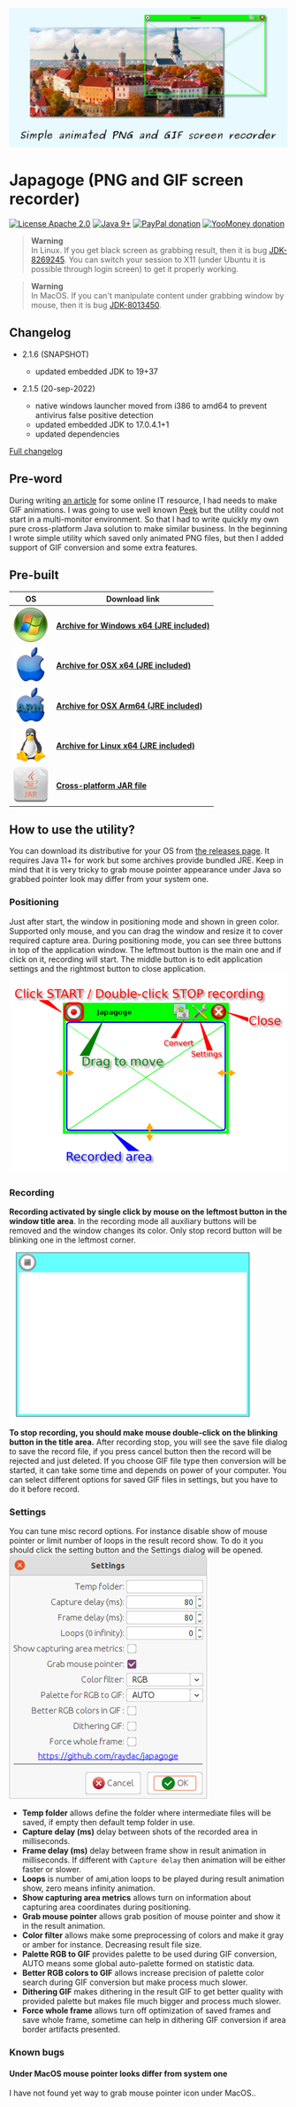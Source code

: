 ![Banner image](assets/banner.png)

# Japagoge (PNG and GIF screen recorder)

[![License Apache 2.0](https://img.shields.io/badge/license-Apache%20License%202.0-green.svg)](http://www.apache.org/licenses/LICENSE-2.0)
[![Java 9+](https://img.shields.io/badge/java-9%2b-green.svg)](https://bell-sw.com/pages/downloads/#/java-11-lts)
[![PayPal donation](https://img.shields.io/badge/donation-PayPal-cyan.svg)](https://www.paypal.com/cgi-bin/webscr?cmd=_s-xclick&hosted_button_id=AHWJHJFBAWGL2)
[![YooMoney donation](https://img.shields.io/badge/donation-Yoo.money-blue.svg)](https://yoomoney.ru/to/41001158080699)

> **Warning**   
> In Linux. If you get black screen as grabbing result, then it is
> bug [JDK-8269245](https://bugs.openjdk.org/browse/JDK-8269245). You can switch your session to X11 (under Ubuntu it is
> possible through login screen) to get it properly working.

> **Warning**   
> In MacOS. If you can't manipulate content under grabbing window by mouse, then it is
> bug [JDK-8013450](https://bugs.openjdk.java.net/browse/JDK-8013450).

## Changelog

- 2.1.6 (SNAPSHOT)
  - updated embedded JDK to 19+37

- 2.1.5 (20-sep-2022)
  - native windows launcher moved from i386 to amd64 to prevent antivirus false positive detection
  - updated embedded JDK to 17.0.4.1+1
  - updated dependencies

[Full changelog](changelog.txt)

## Pre-word

During writing [an article](https://habr.com/ru/post/576012/) for some online IT resource, I had needs to make GIF
animations. I was going to use well known [Peek](https://github.com/phw/peek) but the utility could not start in a
multi-monitor environment. So that I had to write quickly my own pure cross-platform Java solution to make similar
business. In the beginning I wrote simple utility which saved only animated PNG files, but then I added support of GIF
conversion and some extra features.

## Pre-built

| OS                                           | Download link                                                                                                                                     | 
| -------------------------------------------- |---------------------------------------------------------------------------------------------------------------------------------------------------|
| ![Windows](assets/icons/win64x64.png)        | __[Archive for Windows x64 (JRE included)](https://github.com/raydac/japagoge/releases/download/2.1.5/japagoge-app-2.1.5-windows-jdk-amd64.zip)__ |
| ![OSX](assets/icons/macos64x64.png)          | __[Archive for OSX x64 (JRE included)](https://github.com/raydac/japagoge/releases/download/2.1.5/japagoge-app-2.1.5-macos-jdk-amd64.zip)__       |
| ![OSX Arm64](assets/icons/macosarm64x64.png) | __[Archive for OSX Arm64 (JRE included)](https://github.com/raydac/japagoge/releases/download/2.1.5/japagoge-app-2.1.5-macos-jdk-aarch64.zip)__   |
| ![Linux](assets/icons/linux64x64.png)        | __[Archive for Linux x64 (JRE included)](https://github.com/raydac/japagoge/releases/download/2.1.5/japagoge-app-2.1.5-linux-jdk-amd64.tar.gz)__  |
| ![Java](assets/icons/java64x64.png)          | __[Cross-platform JAR file](https://github.com/raydac/japagoge/releases/download/2.1.5/japagoge-app-2.1.5.jar)__                                  | 

## How to use the utility?

You can download its distributive for your OS from [the releases page](https://github.com/raydac/japagoge/releases). It
requires Java 11+ for work but some archives provide bundled JRE. Keep in mind that it is very tricky to grab mouse
pointer appearance under Java so grabbed pointer look may differ from your system one.

### Positioning

Just after start, the window in positioning mode and shown in green color. Supported only mouse, and you can drag the
window and resize it to cover required capture area. During positioning mode, you can see three buttons in top of the
application window. The leftmost button is the main one and if click on it, recording will start. The middle button is
to edit application settings and the rightmost button to close application.   
![Positioning state](assets/screens/state_positioning.png)

### Recording

__Recording activated by single click by mouse on the leftmost button in the window title area__. In the recording mode
all auxiliary buttons will be removed and the window changes its color. Only stop record button will be blinking one in
the leftmost corner.       
![Positioning state](assets/screens/state_recording.png)   
__To stop recording, you should make mouse double-click on the blinking button in the title area.__ After recording
stop, you will see the save file dialog to save the record file, if you press cancel button then the record will be
rejected and just deleted. If you choose GIF file type then conversion will be started, it can take some time and
depends on power of your computer. You can select different options for saved GIF files in settings, but you have to do
it before record.

### Settings

You can tune misc record options. For instance disable show of mouse pointer or limit number of loops in the result
record show. To do it you should click the setting button and the Settings dialog will be opened.   
![Positioning state](assets/screens/state_preferences.png)

- __Temp folder__ allows define the folder where intermediate files will be saved, if empty then default temp folder in
  use.
- __Capture delay (ms)__ delay between shots of the recorded area in milliseconds.
- __Frame delay (ms)__ delay between frame show in result animation in milliseconds. If different with `Capture delay`
  then animation will be either faster or slower.
- __Loops__ is number of ami,ation loops to be played during result animation show, zero means infinity animation.
- __Show capturing area metrics__ allows turn on information about capturing area coordinates during positioning.
- __Grab mouse pointer__ allows grab position of mouse pointer and show it in the result animation.
- __Color filter__ allows make some preprocessing of colors and make it gray or amber for instance. Decreasing result
  file size.
- __Palette RGB to GIF__ provides palette to be used during GIF conversion, AUTO means some global auto-palette formed
  on statistic data.
- __Better RGB colors to GIF__ allows increase precision of palette color search during GIF conversion but make process
  much slower.
- __Dithering GIF__ makes dithering in the result GIF to get better quality with provided palette but makes file much
  bigger and process much slower.
- __Force whole frame__ allows turn off optimization of saved frames and save whole frame, sometime can help in
  dithering GIF conversion if area border artifacts presented.

### Known bugs

#### Under MacOS mouse pointer looks differ from system one

I have not found yet way to grab mouse pointer icon under MacOS..

